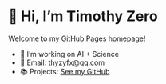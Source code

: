 
# 👋 Hi, I’m Timothy Zero

Welcome to my GitHub Pages homepage!

- 🔧 I’m working on AI + Science
- 🚀 Email: thyzyfx@qq.com
- 📚 Projects: [See my GitHub](https://github.com/TimothyZero)


